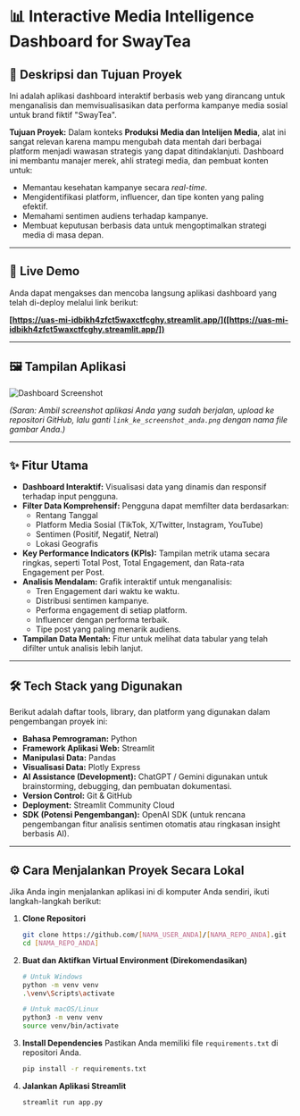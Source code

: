 # 📊 Interactive Media Intelligence Dashboard for SwayTea

## 📝 Deskripsi dan Tujuan Proyek

Ini adalah aplikasi dashboard interaktif berbasis web yang dirancang untuk menganalisis dan memvisualisasikan data performa kampanye media sosial untuk brand fiktif "SwayTea".

**Tujuan Proyek:** Dalam konteks **Produksi Media dan Intelijen Media**, alat ini sangat relevan karena mampu mengubah data mentah dari berbagai platform menjadi wawasan strategis yang dapat ditindaklanjuti. Dashboard ini membantu manajer merek, ahli strategi media, dan pembuat konten untuk:
*   Memantau kesehatan kampanye secara *real-time*.
*   Mengidentifikasi platform, influencer, dan tipe konten yang paling efektif.
*   Memahami sentimen audiens terhadap kampanye.
*   Membuat keputusan berbasis data untuk mengoptimalkan strategi media di masa depan.

---

## 🚀 Live Demo

Anda dapat mengakses dan mencoba langsung aplikasi dashboard yang telah di-deploy melalui link berikut:

**[https://uas-mi-idbikh4zfct5waxctfcghy.streamlit.app/]([https://uas-mi-idbikh4zfct5waxctfcghy.streamlit.app/])**


---

## 🖼️ Tampilan Aplikasi

![Dashboard Screenshot](link_ke_screenshot_anda.png)

*(Saran: Ambil screenshot aplikasi Anda yang sudah berjalan, upload ke repositori GitHub, lalu ganti `link_ke_screenshot_anda.png` dengan nama file gambar Anda.)*

---

## ✨ Fitur Utama

*   **Dashboard Interaktif:** Visualisasi data yang dinamis dan responsif terhadap input pengguna.
*   **Filter Data Komprehensif:** Pengguna dapat memfilter data berdasarkan:
    *   Rentang Tanggal
    *   Platform Media Sosial (TikTok, X/Twitter, Instagram, YouTube)
    *   Sentimen (Positif, Negatif, Netral)
    *   Lokasi Geografis
*   **Key Performance Indicators (KPIs):** Tampilan metrik utama secara ringkas, seperti Total Post, Total Engagement, dan Rata-rata Engagement per Post.
*   **Analisis Mendalam:** Grafik interaktif untuk menganalisis:
    *   Tren Engagement dari waktu ke waktu.
    *   Distribusi sentimen kampanye.
    *   Performa engagement di setiap platform.
    *   Influencer dengan performa terbaik.
    *   Tipe post yang paling menarik audiens.
*   **Tampilan Data Mentah:** Fitur untuk melihat data tabular yang telah difilter untuk analisis lebih lanjut.

---

## 🛠️ Tech Stack yang Digunakan

Berikut adalah daftar tools, library, dan platform yang digunakan dalam pengembangan proyek ini:

*   **Bahasa Pemrograman:** Python
*   **Framework Aplikasi Web:** Streamlit
*   **Manipulasi Data:** Pandas
*   **Visualisasi Data:** Plotly Express
*   **AI Assistance (Development):** ChatGPT / Gemini digunakan untuk brainstorming, debugging, dan pembuatan dokumentasi.
*   **Version Control:** Git & GitHub
*   **Deployment:** Streamlit Community Cloud
*   **SDK (Potensi Pengembangan):** OpenAI SDK (untuk rencana pengembangan fitur analisis sentimen otomatis atau ringkasan insight berbasis AI).

---

## ⚙️ Cara Menjalankan Proyek Secara Lokal

Jika Anda ingin menjalankan aplikasi ini di komputer Anda sendiri, ikuti langkah-langkah berikut:

1.  **Clone Repositori**
    ```bash
    git clone https://github.com/[NAMA_USER_ANDA]/[NAMA_REPO_ANDA].git
    cd [NAMA_REPO_ANDA]
    ```

2.  **Buat dan Aktifkan Virtual Environment (Direkomendasikan)**
    ```bash
    # Untuk Windows
    python -m venv venv
    .\venv\Scripts\activate

    # Untuk macOS/Linux
    python3 -m venv venv
    source venv/bin/activate
    ```

3.  **Install Dependencies**
    Pastikan Anda memiliki file `requirements.txt` di repositori Anda.
    ```bash
    pip install -r requirements.txt
    ```

4.  **Jalankan Aplikasi Streamlit**
    ```bash
    streamlit run app.py
    ```
